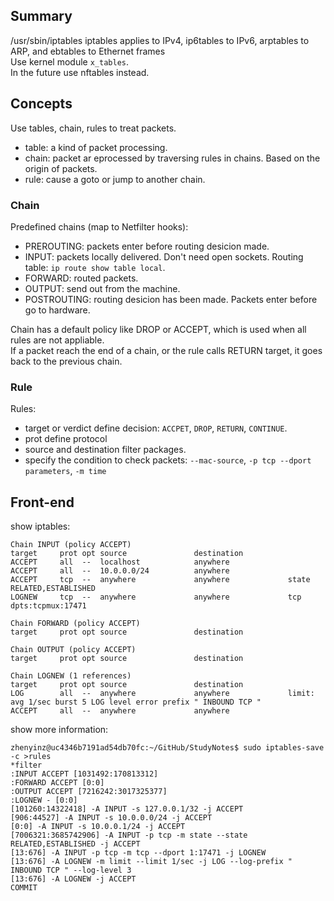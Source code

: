 ## Summary
/usr/sbin/iptables 
iptables applies to IPv4, ip6tables to IPv6, arptables to ARP, and ebtables to Ethernet frames  
Use kernel module `x_tables`.  
In the future use nftables instead.  

## Concepts
Use tables, chain, rules to treat packets.  

- table: a kind of packet processing.  
- chain: packet ar eprocessed by traversing rules in chains. Based on the origin of packets.   
- rule: cause a goto or jump to another chain.  

### Chain
Predefined chains (map to Netfilter hooks):  
- PREROUTING: packets enter before routing desicion made.  
- INPUT: packets locally delivered. Don't need open sockets. Routing table: `ip route show table local`.  
- FORWARD: routed packets. 
- OUTPUT: send out from the machine.  
- POSTROUTING: routing desicion has been made. Packets enter before go to hardware.  

Chain has a default policy like DROP or ACCEPT, which is used when all rules are not appliable.  
If a packet reach the end of a chain, or the rule calls RETURN target, it goes back to the previous chain.  

### Rule
Rules: 
- target or verdict define decision: `ACCPET`, `DROP`, `RETURN`, `CONTINUE`.   
- prot define protocol
- source and destination filter packages.  
- specify the condition to check packets: `--mac-source`, `-p tcp --dport parameters`, `-m time`


## Front-end
show iptables:  
```
Chain INPUT (policy ACCEPT)
target     prot opt source               destination         
ACCEPT     all  --  localhost            anywhere            
ACCEPT     all  --  10.0.0.0/24          anywhere            
ACCEPT     tcp  --  anywhere             anywhere             state RELATED,ESTABLISHED
LOGNEW     tcp  --  anywhere             anywhere             tcp dpts:tcpmux:17471

Chain FORWARD (policy ACCEPT)
target     prot opt source               destination         

Chain OUTPUT (policy ACCEPT)
target     prot opt source               destination         

Chain LOGNEW (1 references)
target     prot opt source               destination         
LOG        all  --  anywhere             anywhere             limit: avg 1/sec burst 5 LOG level error prefix " INBOUND TCP "
ACCEPT     all  --  anywhere             anywhere            
```

show more information:  
```
zhenyinz@uc4346b7191ad54db70fc:~/GitHub/StudyNotes$ sudo iptables-save -c >rules
*filter
:INPUT ACCEPT [1031492:170813312]
:FORWARD ACCEPT [0:0]
:OUTPUT ACCEPT [7216242:3017325377]
:LOGNEW - [0:0]
[101260:14322418] -A INPUT -s 127.0.0.1/32 -j ACCEPT
[906:44527] -A INPUT -s 10.0.0.0/24 -j ACCEPT
[0:0] -A INPUT -s 10.0.0.1/24 -j ACCEPT
[7006321:3685742906] -A INPUT -p tcp -m state --state RELATED,ESTABLISHED -j ACCEPT
[13:676] -A INPUT -p tcp -m tcp --dport 1:17471 -j LOGNEW
[13:676] -A LOGNEW -m limit --limit 1/sec -j LOG --log-prefix " INBOUND TCP " --log-level 3
[13:676] -A LOGNEW -j ACCEPT
COMMIT
```


